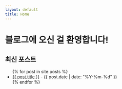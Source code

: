 ```yaml
---
layout: default
title: Home
---
```


# 블로그에 오신 걸 환영합니다!

## 최신 포스트

<ul>
  {% for post in site.posts %}
    <li>
      <a href="{{ post.url }}">{{ post.title }}</a> - {{ post.date | date: "%Y-%m-%d" }}
    </li>
  {% endfor %}
</ul>
